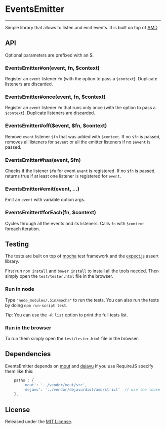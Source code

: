 # EventsEmitter #
---

Simple library that allows to listen and emit events.
It is built on top of [AMD](https://github.com/amdjs/amdjs-api/wiki/AMD).



## API ##

Optional parameters are prefixed with an $.

### EventsEmitter#on(event, fn, $context) ###

Register an `event` listener `fn` (with the option to pass a `$context`).
Duplicate listeners are discarded.


### EventsEmitter#once(event, fn, $context) ###

Register an `event` listener `fn` that runs only once (with the option to pass a `$context`).
Duplicate listeners are discarded.

### EventsEmitter#off($event, $fn, $context) ###

Remove `event` listener `$fn` that was added with `$context`.
If no `$fn` is passed, removes all listeners for `$event` or all the emitter listeners if no `$event` is passed.


### EventsEmitter#has(event, $fn) ###

Checks if the listener `$fn` for event `event` is registered.
If no `$fn` is passed, returns true if at least one listener is registered for `event`.


### EventsEmitter#emit(event, ...) ###

Emit an `event` with variable option args.


### EventsEmitter#forEach(fn, $context) ###

Cycles through all the events and its listeners.
Calls `fn` with `$context` foreach iteration.



## Testing ##

The tests are built on top of [mocha](http://visionmedia.github.com/mocha/) test framework and the [expect.js](https://github.com/LearnBoost/expect.js) assert library.

First run `npm install` and `bower install` to install all the tools needed.
Then simply open the `test/tester.html` file in the browser.

### Run in node ###

Type `"node_modules/.bin/mocha"` to run the tests.
You can also run the tests by doing `npm run-script test`.

_Tip_: You can use the `-R list` option to print the full tests list.


### Run in the browser ###

To run them simply open the `test/tester.html` file in the browser.



## Dependencies ##

EventsEmitter depends on [mout](https://github.com/mout/mout) and [dejavu](https://github.com/IndigoUnited/dejavu)
If you use RequireJS specify them like this:

```js
    paths : {
        'mout': '../vendor/mout/src',
        'dejavu': '../vendor/dejavu/dist/amd/strict'  // use the loose version in production
    },
```



## License ##

Released under the [MIT License](http://www.opensource.org/licenses/mit-license.php).